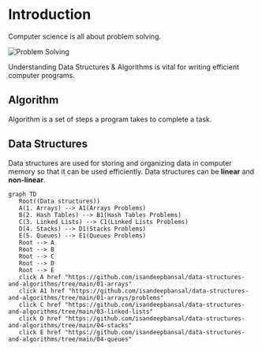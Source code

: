 # Introduction

Computer science is all about problem solving.

![Problem Solving](https://github.com/isandeepbansal/data-structures-and-algorithms/blob/main/assets/computer-science.svg)

Understanding Data Structures & Algorithms is vital for writing efficient computer programs.

## Algorithm

Algorithm is a set of steps a program takes to complete a task.

## Data Structures

Data structures are used for storing and organizing data in computer memory so that it can be used efficiently. Data structures can be **linear** and **non-linear**.

```mermaid
graph TD
   Root((Data structures))
   A(1. Arrays) --> A1(Arrays Problems)
   B(2. Hash Tables) --> B1(Hash Tables Problems)
   C(3. Linked Lists) --> C1(Linked Lists Problems)
   D(4. Stacks) --> D1(Stacks Problems)
   E(5. Queues) --> E1(Queues Problems)
   Root --> A
   Root --> B
   Root --> C
   Root --> D
   Root --> E
   click A href "https://github.com/isandeepbansal/data-structures-and-algorithms/tree/main/01-arrays"
   click A1 href "https://github.com/isandeepbansal/data-structures-and-algorithms/tree/main/01-arrays/problems"
   click C href "https://github.com/isandeepbansal/data-structures-and-algorithms/tree/main/03-linked-lists"
   click D href "https://github.com/isandeepbansal/data-structures-and-algorithms/tree/main/04-stacks"
   click E href "https://github.com/isandeepbansal/data-structures-and-algorithms/tree/main/04-queues"
```
